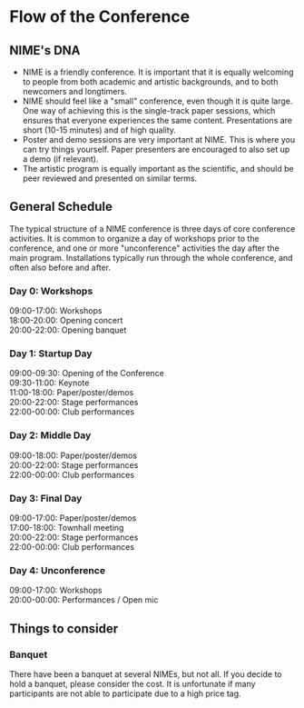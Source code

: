 # Flow of the Conference

## NIME's DNA

- NIME is a friendly conference. It is important that it is equally welcoming to people from both academic and artistic backgrounds, and to both newcomers and longtimers.
- NIME should feel like a "small" conference, even though it is quite large. One way of achieving this is the single-track paper sessions, which ensures that everyone experiences the same content. Presentations are short (10-15 minutes) and of high quality.
- Poster and demo sessions are very important at NIME. This is where you can try things yourself. Paper presenters are encouraged to also set up a demo (if relevant).  
- The artistic program is equally important as the scientific, and should be peer reviewed and presented on similar terms.

## General Schedule

The typical structure of a NIME conference is three days of core conference activities. It is common to organize a day of workshops prior to the conference, and one or more "unconference" activities the day after the main program. Installations typically run through the whole conference, and often also before and after.

### Day 0: Workshops

09:00-17:00: Workshops    
18:00-20:00: Opening concert    
20:00-22:00: Opening banquet    

### Day 1: Startup Day

09:00-09:30: Opening of the Conference    
09:30-11:00: Keynote    
11:00-18:00: Paper/poster/demos    
20:00-22:00: Stage performances    
22:00-00:00: Club performances    

### Day 2: Middle Day

09:00-18:00: Paper/poster/demos    
20:00-22:00: Stage performances    
22:00-00:00: Club performances    

### Day 3: Final Day

09:00-17:00: Paper/poster/demos    
17:00-18:00: Townhall meeting    
20:00-22:00: Stage performances    
22:00-00:00: Club performances    

### Day 4: Unconference

09:00-17:00: Workshops    
20:00-00:00: Performances / Open mic

## Things to consider

### Banquet

There have been a banquet at several NIMEs, but not all. If you decide to hold a banquet, please consider the cost. It is unfortunate if many participants are not able to participate due to a high price tag. 
